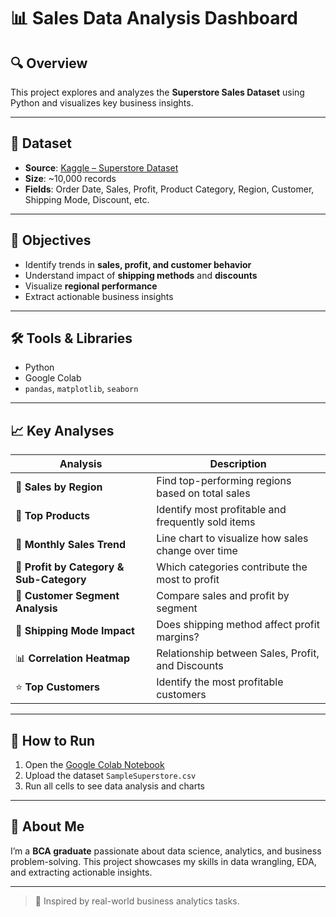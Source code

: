 # 📊 Sales Data Analysis Dashboard

## 🔍 Overview
This project explores and analyzes the **Superstore Sales Dataset** using Python and visualizes key business insights.

---

## 📁 Dataset

- **Source**: [Kaggle – Superstore Dataset](https://www.kaggle.com/datasets/vivek468/superstore-dataset-final)
- **Size**: ~10,000 records  
- **Fields**: Order Date, Sales, Profit, Product Category, Region, Customer, Shipping Mode, Discount, etc.

---

## 🎯 Objectives

- Identify trends in **sales, profit, and customer behavior**
- Understand impact of **shipping methods** and **discounts**
- Visualize **regional performance**
- Extract actionable business insights

---

## 🛠️ Tools & Libraries

- Python  
- Google Colab  
- `pandas`, `matplotlib`, `seaborn`

---

## 📈 Key Analyses

| Analysis | Description |
|---------|-------------|
| 📍 **Sales by Region** | Find top-performing regions based on total sales |
| 🛒 **Top Products** | Identify most profitable and frequently sold items |
| 🧾 **Monthly Sales Trend** | Line chart to visualize how sales change over time |
| 💼 **Profit by Category & Sub-Category** | Which categories contribute the most to profit |
| 👥 **Customer Segment Analysis** | Compare sales and profit by segment |
| 🚚 **Shipping Mode Impact** | Does shipping method affect profit margins? |
| 📊 **Correlation Heatmap** | Relationship between Sales, Profit, and Discounts |
| ⭐ **Top Customers** | Identify the most profitable customers |

---

## 📄 How to Run

1. Open the [Google Colab Notebook](https://colab.research.google.com/drive/1tt6VLle2y320Jq1qMXlqcdmKugaklIBu?usp=sharing)
2. Upload the dataset `SampleSuperstore.csv`
3. Run all cells to see data analysis and charts

---

## 💼 About Me

I’m a **BCA graduate** passionate about data science, analytics, and business problem-solving. This project showcases my skills in data wrangling, EDA, and extracting actionable insights.

---

> 🧠 Inspired by real-world business analytics tasks.
